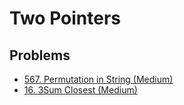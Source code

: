 # Two Pointers

## Problems

* [567. Permutation in String \(Medium\)](https://leetcode.com/problems/permutation-in-string/)
* [16. 3Sum Closest \(Medium\)](https://leetcode.com/problems/3sum-closest/solution/)

